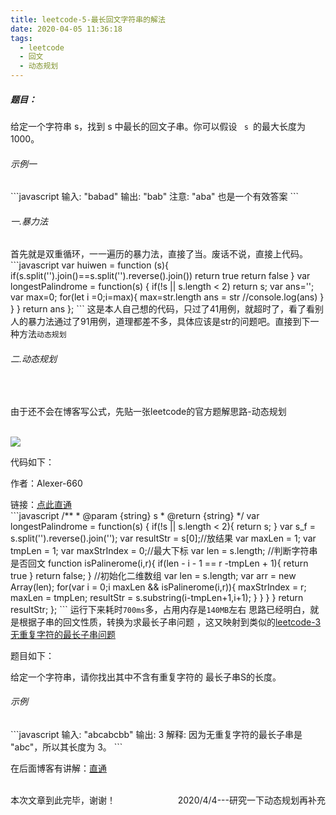 ```yaml
---
title: leetcode-5-最长回文字符串的解法
date: 2020-04-05 11:36:18
tags: 
  - leetcode
  - 回文
  - 动态规划
---
```

<h5>题目：</h5>
给定一个字符串 s，找到 s 中最长的回文子串。你可以假设 <code> s </code>的最大长度为 1000。
<h6>示例一</h6>
```javascript
输入: "babad"
输出: "bab"
注意: "aba" 也是一个有效答案
```
<h6>一.暴力法</h6>
首先就是双重循环，一一遍历的暴力法，直接了当。废话不说，直接上代码。
```javascript
var huiwen = function (s){
    if(s.split('').join()==s.split('').reverse().join()) return true
    return false
}
var longestPalindrome = function(s) {
  if(!s || s.length < 2) return s;
    var ans='';
    var max=0;
    for(let i =0;i<s.length;i++){
        var str=''
        for(let j=i ; j<s.length;j++){
            str+=s[j]
            //console.log(str)
            if(huiwen(str)&&str.length>=max){
                max=str.length
                ans = str
                //console.log(ans)
            }
        }
    }
    return ans
};
```
这是本人自己想的代码，只过了41用例，就超时了，看了看别人的暴力法通过了91用例，道理都差不多，具体应该是str的问题吧。直接到下一种方法<code>动态规划</code>
<h6>二.动态规划</h6>
<br>
<p>由于还不会在博客写公式，先贴一张leetcode的官方题解思路-动态规划</p>
<br>
<img src=/images/leetcode-最长回文字符串动态规划解答.png>
<p>代码如下：</p>
<p>作者：Alexer-660</p>
<span>链接：</span><a href="https://leetcode-cn.com/problems/longest-palindromic-substring/solution/5-zui-chang-hui-wen-zi-chuan-by-alexer-660/">点此直通</a><br>
```javascript
/**
 * @param {string} s
 * @return {string}
 */
var longestPalindrome = function(s) {
    if(!s || s.length < 2){
        return s;
    }
    var s_f = s.split('').reverse().join('');
    var resultStr = s[0];//放结果
    var maxLen = 1;
    var tmpLen = 1;
    var maxStrIndex = 0;//最大下标
    var len = s.length;
    //判断字符串是否回文
    function isPalinerome(i,r){
        if(len - i - 1 == r -tmpLen + 1){
            return true
        }
        return false;
    }
    //初始化二维数组
    var len = s.length;
    var arr = new Array(len);
    for(var i = 0;i<len;i++){
        arr[i] = [];
        for(var r = 0;r<len;r++){
            arr[i][r] = 0
        }
    }
    for(var i = 0;i<len;i++){
        for(var r=0;r<len;r++){
            if(s[i] == s_f[r]){
                if(i==0 || r==0){
                    arr[i][r] = 1
                }else{
                    arr[i][r] = arr[i-1][r-1] + 1
                    tmpLen = arr[i][r]
                }
                if(tmpLen > maxLen && isPalinerome(i,r)){
                    maxStrIndex = r;
                    maxLen = tmpLen;
                    resultStr =  s.substring(i-tmpLen+1,i+1);
                }
            }
        }
    }
    return resultStr;
};
```
运行下来耗时<code>700ms</code>多，占用内存是<code>140MB</code>左右
思路已经明白，就是根据子串的回文性质，转换为求最长子串问题
，这又映射到类似的<a href="https://leetcode-cn.com/problems/longest-substring-without-repeating-characters/">leetcode-3无重复字符的最长子串问题</a>
<p>题目如下：</p>
给定一个字符串，请你找出其中不含有重复字符的 最长子串S的长度。<br>
<h6>示例</h6>
```javascript
输入: "abcabcbb"
输出: 3 
解释: 因为无重复字符的最长子串是 "abc"，所以其长度为 3。
```
<p>在后面博客有讲解：<a href="#">直通</a></p><br>
本次文章到此完毕，谢谢！<span style="float:right">2020/4/4---研究一下动态规划再补充</span>